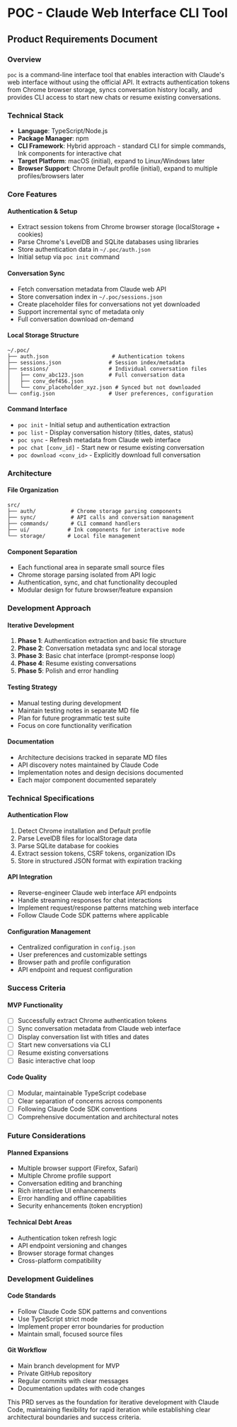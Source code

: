 # POC - Claude Web Interface CLI Tool
## Product Requirements Document

### Overview
`poc` is a command-line interface tool that enables interaction with Claude's web interface without using the official API. It extracts authentication tokens from Chrome browser storage, syncs conversation history locally, and provides CLI access to start new chats or resume existing conversations.

### Technical Stack
- **Language**: TypeScript/Node.js
- **Package Manager**: npm
- **CLI Framework**: Hybrid approach - standard CLI for simple commands, Ink components for interactive chat
- **Target Platform**: macOS (initial), expand to Linux/Windows later
- **Browser Support**: Chrome Default profile (initial), expand to multiple profiles/browsers later

### Core Features

#### Authentication & Setup
- Extract session tokens from Chrome browser storage (localStorage + cookies)
- Parse Chrome's LevelDB and SQLite databases using libraries
- Store authentication data in `~/.poc/auth.json`
- Initial setup via `poc init` command

#### Conversation Sync
- Fetch conversation metadata from Claude web API
- Store conversation index in `~/.poc/sessions.json`
- Create placeholder files for conversations not yet downloaded
- Support incremental sync of metadata only
- Full conversation download on-demand

#### Local Storage Structure
```
~/.poc/
├── auth.json                    # Authentication tokens
├── sessions.json               # Session index/metadata
├── sessions/                   # Individual conversation files
│   ├── conv_abc123.json        # Full conversation data
│   ├── conv_def456.json
│   └── conv_placeholder_xyz.json # Synced but not downloaded
└── config.json                 # User preferences, configuration
```

#### Command Interface
- `poc init` - Initial setup and authentication extraction
- `poc list` - Display conversation history (titles, dates, status)
- `poc sync` - Refresh metadata from Claude web interface
- `poc chat [conv_id]` - Start new or resume existing conversation
- `poc download <conv_id>` - Explicitly download full conversation

### Architecture

#### File Organization
```
src/
├── auth/           # Chrome storage parsing components
├── sync/           # API calls and conversation management
├── commands/       # CLI command handlers
├── ui/            # Ink components for interactive mode
└── storage/       # Local file management
```

#### Component Separation
- Each functional area in separate small source files
- Chrome storage parsing isolated from API logic
- Authentication, sync, and chat functionality decoupled
- Modular design for future browser/feature expansion

### Development Approach

#### Iterative Development
1. **Phase 1**: Authentication extraction and basic file structure
2. **Phase 2**: Conversation metadata sync and local storage
3. **Phase 3**: Basic chat interface (prompt-response loop)
4. **Phase 4**: Resume existing conversations
5. **Phase 5**: Polish and error handling

#### Testing Strategy
- Manual testing during development
- Maintain testing notes in separate MD file
- Plan for future programmatic test suite
- Focus on core functionality verification

#### Documentation
- Architecture decisions tracked in separate MD files
- API discovery notes maintained by Claude Code
- Implementation notes and design decisions documented
- Each major component documented separately

### Technical Specifications

#### Authentication Flow
1. Detect Chrome installation and Default profile
2. Parse LevelDB files for localStorage data
3. Parse SQLite database for cookies
4. Extract session tokens, CSRF tokens, organization IDs
5. Store in structured JSON format with expiration tracking

#### API Integration
- Reverse-engineer Claude web interface API endpoints
- Handle streaming responses for chat interactions
- Implement request/response patterns matching web interface
- Follow Claude Code SDK patterns where applicable

#### Configuration Management
- Centralized configuration in `config.json`
- User preferences and customizable settings
- Browser path and profile configuration
- API endpoint and request configuration

### Success Criteria

#### MVP Functionality
- [ ] Successfully extract Chrome authentication tokens
- [ ] Sync conversation metadata from Claude web interface
- [ ] Display conversation list with titles and dates
- [ ] Start new conversations via CLI
- [ ] Resume existing conversations
- [ ] Basic interactive chat loop

#### Code Quality
- [ ] Modular, maintainable TypeScript codebase
- [ ] Clear separation of concerns across components
- [ ] Following Claude Code SDK conventions
- [ ] Comprehensive documentation and architectural notes

### Future Considerations

#### Planned Expansions
- Multiple browser support (Firefox, Safari)
- Multiple Chrome profile support
- Conversation editing and branching
- Rich interactive UI enhancements
- Error handling and offline capabilities
- Security enhancements (token encryption)

#### Technical Debt Areas
- Authentication token refresh logic
- API endpoint versioning and changes
- Browser storage format changes
- Cross-platform compatibility

### Development Guidelines

#### Code Standards
- Follow Claude Code SDK patterns and conventions
- Use TypeScript strict mode
- Implement proper error boundaries for production
- Maintain small, focused source files

#### Git Workflow
- Main branch development for MVP
- Private GitHub repository
- Regular commits with clear messages
- Documentation updates with code changes

This PRD serves as the foundation for iterative development with Claude Code, maintaining flexibility for rapid iteration while establishing clear architectural boundaries and success criteria.